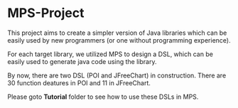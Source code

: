 # MPS-Project

This project aims to create a simpler version of Java libraries which can be easily used by new programmers (or one without programming experience).

For each target library, we utilized MPS to design a DSL, which can be easily used to generate java code using the library.

By now, there are two DSL (POI and JFreeChart) in construction. There are 30 function deatures in POI and 11 in JFreeChart.

Please goto **Tutorial** folder to see how to use these DSLs in MPS.

